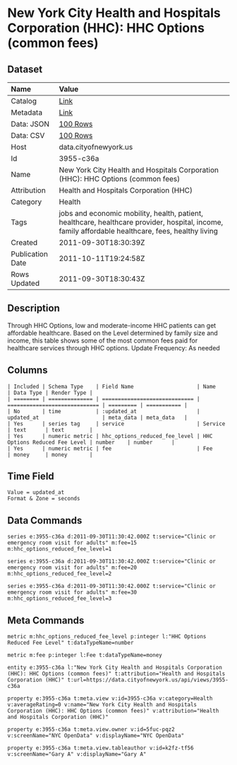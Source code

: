 # New York City Health and Hospitals Corporation (HHC): HHC Options (common fees)

## Dataset

| Name | Value |
| :--- | :---- |
| Catalog | [Link](https://catalog.data.gov/dataset/new-york-city-health-and-hospitals-corporation-hhc-hhc-options-common-fees-f63a7) |
| Metadata | [Link](https://data.cityofnewyork.us/api/views/3955-c36a) |
| Data: JSON | [100 Rows](https://data.cityofnewyork.us/api/views/3955-c36a/rows.json?max_rows=100) |
| Data: CSV | [100 Rows](https://data.cityofnewyork.us/api/views/3955-c36a/rows.csv?max_rows=100) |
| Host | data.cityofnewyork.us |
| Id | 3955-c36a |
| Name | New York City Health and Hospitals Corporation (HHC): HHC Options (common fees) |
| Attribution | Health and Hospitals Corporation (HHC) |
| Category | Health |
| Tags | jobs and economic mobility, health, patient, healthcare, healthcare provider, hospital, income, family affordable healthcare, fees, healthy living |
| Created | 2011-09-30T18:30:39Z |
| Publication Date | 2011-10-11T19:24:58Z |
| Rows Updated | 2011-09-30T18:30:43Z |

## Description

Through HHC Options, low and moderate-income HHC patients can get affordable healthcare.  Based on the Level determined by family size and income, this table shows some of the most common fees paid for healthcare services through HHC options.
Update Frequency: As needed

## Columns

```ls
| Included | Schema Type    | Field Name                    | Name                          | Data Type | Render Type |
| ======== | ============== | ============================= | ============================= | ========= | =========== |
| No       | time           | :updated_at                   | updated_at                    | meta_data | meta_data   |
| Yes      | series tag     | service                       | Service                       | text      | text        |
| Yes      | numeric metric | hhc_options_reduced_fee_level | HHC Options Reduced Fee Level | number    | number      |
| Yes      | numeric metric | fee                           | Fee                           | money     | money       |
```

## Time Field

```ls
Value = updated_at
Format & Zone = seconds
```

## Data Commands

```ls
series e:3955-c36a d:2011-09-30T11:30:42.000Z t:service="Clinic or emergency room visit for adults" m:fee=15 m:hhc_options_reduced_fee_level=1

series e:3955-c36a d:2011-09-30T11:30:42.000Z t:service="Clinic or emergency room visit for adults" m:fee=20 m:hhc_options_reduced_fee_level=2

series e:3955-c36a d:2011-09-30T11:30:42.000Z t:service="Clinic or emergency room visit for adults" m:fee=30 m:hhc_options_reduced_fee_level=3
```

## Meta Commands

```ls
metric m:hhc_options_reduced_fee_level p:integer l:"HHC Options Reduced Fee Level" t:dataTypeName=number

metric m:fee p:integer l:Fee t:dataTypeName=money

entity e:3955-c36a l:"New York City Health and Hospitals Corporation (HHC): HHC Options (common fees)" t:attribution="Health and Hospitals Corporation (HHC)" t:url=https://data.cityofnewyork.us/api/views/3955-c36a

property e:3955-c36a t:meta.view v:id=3955-c36a v:category=Health v:averageRating=0 v:name="New York City Health and Hospitals Corporation (HHC): HHC Options (common fees)" v:attribution="Health and Hospitals Corporation (HHC)"

property e:3955-c36a t:meta.view.owner v:id=5fuc-pqz2 v:screenName="NYC OpenData" v:displayName="NYC OpenData"

property e:3955-c36a t:meta.view.tableauthor v:id=k2fz-tf56 v:screenName="Gary A" v:displayName="Gary A"
```